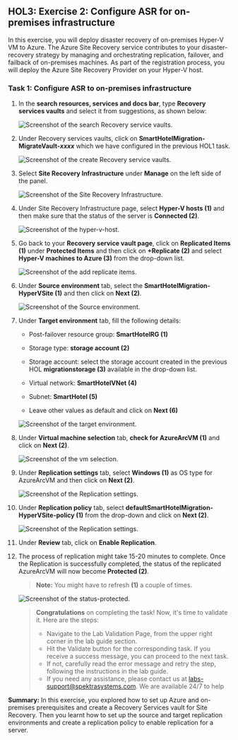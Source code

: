 ## HOL3: Exercise 2: Configure ASR for on-premises infrastructure

In this exercise, you will deploy disaster recovery of on-premises Hyper-V VM to Azure. The Azure Site Recovery service contributes to your disaster-recovery strategy by managing and orchestrating replication, failover, and failback of on-premises machines. As part of the registration process, you will deploy the Azure Site Recovery Provider on your Hyper-V host.

### Task 1: Configure ASR to on-premises infrastructure

1. In the **search resources, services and docs bar**, type **Recovery services vaults** and select it from suggestions, as shown below:
   
    ![Screenshot of the search Recovery service vaults.](Images/upd-search-asr.png "Recovery service vaults")
    
1. Under Recovery services vaults, click on **SmartHotelMigration<inject key="DeploymentID" enableCopy="false" />-MigrateVault-_xxxx_** which we have configured in the previous HOL1 task.  

    ![Screenshot of the create Recovery service vaults.](Images/hol3-e2-s2.png "create Recovery service vaults")

1. Select **Site Recovery Infrastructure** under **Manage** on the left side of the panel.

    ![Screenshot of the Site Recovery Infrastructure.](Images/hol3-e2-s3.png)

1. Under Site Recovery Infrastructure page, select **Hyper-V hosts (1)** and then make sure that the status of the server is **Connected (2)**.

    ![Screenshot of the hyper-v-host.](Images/HOL3-EX2-T1-S4.png "hyper-v-host")  

1. Go back to your **Recovery service vault page**, click on **Replicated Items (1)** under **Protected Items** and then click on **+Replicate (2)** and select **Hyper-V machines to Azure (3)** from the drop-down list.

    ![Screenshot of the add replicate items.](Images/hol3-e2-s5.png "add replicate items") 
   
1. Under **Source environment** tab, select the **SmartHotelMigration<inject key="DeploymentID" enableCopy="false" />-HyperVSite (1)**  and then click on **Next (2)**.
 
    ![Screenshot of the Source environment.](Images/hol3-e2-s6.png "Source environment") 
   
1. Under **Target environment** tab, fill the following details:

   - Post-failover resource group: **SmartHotelRG (1)**
   
   - Storage type: **storage account (2)**

   - Storage account: select the storage account created in the previous HOL **migrationstorage<inject key="DeploymentID" enableCopy="false" /> (3)** available in the drop-down list.   
   
   - Virtual network: **SmartHotelVNet (4)**

   - Subnet: **SmartHotel (5)**
   
   - Leave other values as default and click on **Next (6)**
   
    ![Screenshot of the target environment.](Images/hol3-ex2-task1-step7.png "Source environment")    
    
1. Under **Virtual machine selection** tab, **check for AzureArcVM (1)** and click on **Next (2)**.

    ![Screenshot of the vm selection.](Images/hol3-e2-s8.png "vm selection")

1. Under **Replication settings** tab, select **Windows (1)** as OS type for AzureArcVM and then click on **Next (2)**.

    ![Screenshot of the Replication settings.](Images/hol3-e2-s9.png "Replication settings")
     
1. Under **Replication policy** tab, select **defaultSmartHotelMigration<inject key="DeploymentID" enableCopy="false" />-HyperVSite-policy (1)** from the drop-down and click on **Next (2)**.  

    ![Screenshot of the Replication settings.](Images/hol3-e2-s10.png "Replication settings")
   
1. Under **Review** tab, click on **Enable Replication**.

1. The process of replication might take 15-20 minutes to complete. Once the Replication is successfully completed, the status of the replicated AzureArcVM will now become **Protected (2)**.

   > **Note:** You might have to refresh **(1)** a couple of times.

    ![Screenshot of the status-protected.](Images/hol3-e2-s13.png "status-protected")

     > **Congratulations** on completing the task! Now, it's time to validate it. Here are the steps:
     > - Navigate to the Lab Validation Page, from the upper right corner in the lab guide section.
     > - Hit the Validate button for the corresponding task. If you receive a success message, you can proceed to the next task. 
     > - If not, carefully read the error message and retry the step, following the instructions in the lab guide.
     > - If you need any assistance, please contact us at labs-support@spektrasystems.com. We are available 24/7 to help
   
**Summary:** In this exercise, you explored how to set up Azure and on-premises prerequisites and create a Recovery Services vault for Site Recovery. Then you learnt how to set up the source and target replication environments and create a replication policy to enable replication for a server.

